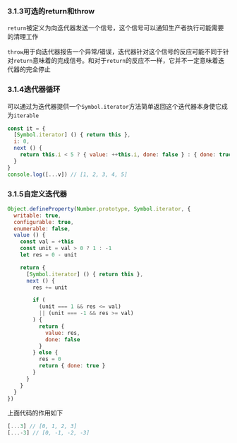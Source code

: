 ### 3.1.3可选的return和throw

`return`被定义为向迭代器发送一个信号，这个信号可以通知生产者执行可能需要的清理工作

`throw`用于向迭代器报告一个异常/错误，迭代器针对这个信号的反应可能不同于针对`return`意味着的完成信号。和对于`return`的反应不一样，它并不一定意味着迭代器的完全停止



### 3.1.4迭代器循环

可以通过为迭代器提供一个`Symbol.iterator`方法简单返回这个迭代器本身使它成为`iterable`

```js
const it = {
  [Symbol.iterator] () { return this }, 
  i: 0,
  next () {
    return this.i < 5 ? { value: ++this.i, done: false } : { done: true }
  }
}
console.log([...v]) // [1, 2, 3, 4, 5]
```



### 3.1.5自定义迭代器

```js
Object.defineProperty(Number.prototype, Symbol.iterator, {
  writable: true,
  configurable: true,
  enumerable: false,
  value () {
    const val = +this
    const unit = val > 0 ? 1 : -1
    let res = 0 - unit

    return {
      [Symbol.iterator] () { return this },
      next () {
        res += unit

        if (
          (unit === 1 && res <= val)
          || (unit === -1 && res >= val)
        ) {
          return {
            value: res,
            done: false
          }
        } else {
          res = 0
          return { done: true }
        }
      }
    }
  }
})
```

上面代码的作用如下

```js
[...3] // [0, 1, 2, 3]
[...-3] // [0, -1, -2, -3]
```

